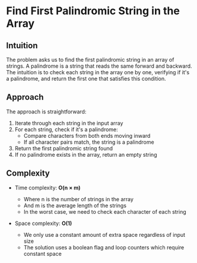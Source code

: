 # Find First Palindromic String in the Array

## Intuition
The problem asks us to find the first palindromic string in an array of strings. A palindrome is a string that reads the same forward and backward. The intuition is to check each string in the array one by one, verifying if it's a palindrome, and return the first one that satisfies this condition.

## Approach
The approach is straightforward:
1. Iterate through each string in the input array
2. For each string, check if it's a palindrome:
   - Compare characters from both ends moving inward
   - If all character pairs match, the string is a palindrome
3. Return the first palindromic string found
4. If no palindrome exists in the array, return an empty string

## Complexity
- Time complexity: **O(n × m)**
  - Where n is the number of strings in the array
  - And m is the average length of the strings
  - In the worst case, we need to check each character of each string

- Space complexity: **O(1)**
  - We only use a constant amount of extra space regardless of input size
  - The solution uses a boolean flag and loop counters which require constant space
